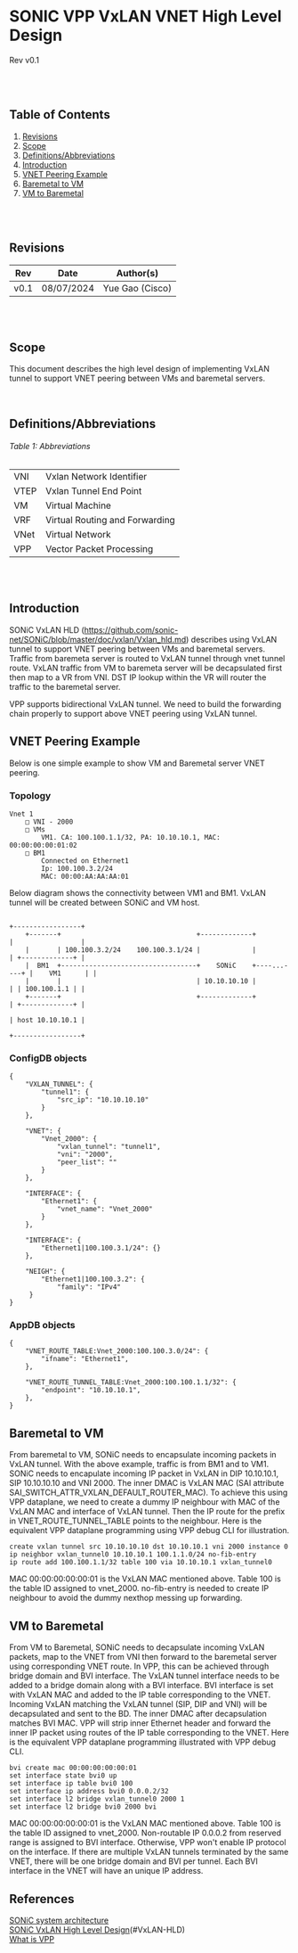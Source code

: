 # SONIC VPP VxLAN VNET High Level Design
Rev v0.1

<br/>
<br/>

## Table of Contents

1. [Revisions](#item-1)
2. [Scope](#item-2)
3. [Definitions/Abbreviations](#item-3)
4. [Introduction](#item-4)
5. [VNET Peering Example](#item-5)
6. [Baremetal to VM](#item-6)
7. [VM to Baremetal](#item-7)
<br/>
<br/>

<a id="item-1"></a>
## Revisions

| Rev | Date | Author(s) |
|-----|------|-----------|
|v0.1 | 08/07/2024 | Yue Gao (Cisco) |


<br/>
<br/>

<a id="item-2"></a>
## Scope
This document describes the high level design of implementing VxLAN tunnel to support VNET peering between VMs and baremetal servers.

<br/>

<a id="item-3"></a>
## Definitions/Abbreviations
###### Table 1: Abbreviations
|                          |                                |
|--------------------------|--------------------------------|
| VNI                      | Vxlan Network Identifier       |
| VTEP                     | Vxlan Tunnel End Point         |
| VM                       | Virtual Machine                |
| VRF                      | Virtual Routing and Forwarding |
| VNet                     | Virtual Network                |
| VPP                      | Vector Packet Processing       |

<br/>
<br/>

<a id="item-4"></a>
## Introduction
SONiC VxLAN HLD (https://github.com/sonic-net/SONiC/blob/master/doc/vxlan/Vxlan_hld.md) describes using VxLAN tunnel to support 
VNET peering between VMs and baremetal servers. Traffic from baremeta server is routed to VxLAN tunnel through vnet tunnel route.
VxLAN traffic from VM to baremeta server will be decapsulated first then map to a VR from VNI. DST IP lookup within the VR will
router the traffic to the baremetal server.

VPP supports bidirectional VxLAN tunnel. We need to build the forwarding chain properly to support above VNET peering using VxLAN
tunnel.

<a id="item-5"></a>
## VNET Peering Example
Below is one simple example to show VM and Baremetal server VNET peering.
### Topology
	Vnet 1 
		□ VNI - 2000
		□ VMs
			VM1. CA: 100.100.1.1/32, PA: 10.10.10.1, MAC: 00:00:00:00:01:02
		□ BM1 
			Connected on Ethernet1 
			Ip: 100.100.3.2/24
			MAC: 00:00:AA:AA:AA:01
Below diagram shows the connectivity between VM1 and BM1. VxLAN tunnel will be created between SONiC and VM host.
```
                                                                         +-----------------+
    +-------+                                  +-------------+           |                 |
    |       | 100.100.3.2/24    100.100.3.1/24 |             |           | +-------------+ |
    |  BM1  +----------------------------------+    SONiC    +----...----+ |    VM1      | | 
    |       |                                  | 10.10.10.10 |           | | 100.100.1.1 | |
    +-------+                                  +-------------+           | +-------------+ |
                                                                         | host 10.10.10.1 |
                                                                         +-----------------+
```
### ConfigDB objects
```
{ 
    "VXLAN_TUNNEL": {
        "tunnel1": {
            "src_ip": "10.10.10.10"
        }
    },

    "VNET": {
        "Vnet_2000": {
            "vxlan_tunnel": "tunnel1",
            "vni": "2000",
            "peer_list": ""
        }
    },

    "INTERFACE": {
        "Ethernet1": { 
            "vnet_name": "Vnet_2000"
        }
    },
     
    "INTERFACE": {
        "Ethernet1|100.100.3.1/24": {}
    },
   
    "NEIGH": {
        "Ethernet1|100.100.3.2": {
            "family": "IPv4"
     }
}
```
### AppDB objects
```
{  
    "VNET_ROUTE_TABLE:Vnet_2000:100.100.3.0/24": { 
        "ifname": "Ethernet1", 
    }, 

    "VNET_ROUTE_TUNNEL_TABLE:Vnet_2000:100.100.1.1/32": { 
        "endpoint": "10.10.10.1", 
    }, 
}
```

<a id="item-6"></a>
## Baremetal to VM

From baremetal to VM, SONiC needs to encapsulate incoming packets in VxLAN tunnel. With the above example, traffic is from 
BM1 and to VM1. SONiC needs to encapulate incoming IP packet in VxLAN in DIP 10.10.10.1, SIP 10.10.10.10 and VNI 2000.
The inner DMAC is VxLAN MAC (SAI attribute SAI_SWITCH_ATTR_VXLAN_DEFAULT_ROUTER_MAC). To achieve this using VPP dataplane,
we need to create a dummy IP neighbour with MAC of the VxLAN MAC and interface of VxLAN tunnel. Then the IP route for the 
prefix in VNET_ROUTE_TUNNEL_TABLE points to the neighbour. Here is the equivalent VPP dataplane programming using VPP debug
CLI for illustration. 

```
create vxlan tunnel src 10.10.10.10 dst 10.10.10.1 vni 2000 instance 0
ip neighbor vxlan_tunnel0 10.10.10.1 100.1.1.0/24 no-fib-entry
ip route add 100.100.1.1/32 table 100 via 10.10.10.1 vxlan_tunnel0
```
MAC 00:00:00:00:00:01 is the VxLAN MAC mentioned above. Table 100 is the table ID assigned to vnet_2000. 
no-fib-entry is needed to create IP neighbour to avoid the dummy nexthop messing up forwarding.


<a id="item-7"></a>
## VM to Baremetal
From VM to Baremetal, SONiC needs to decapsulate incoming VxLAN packets, map to the VNET from VNI then forward to the baremetal
server using corresponding VNET route.
In VPP, this can be achieved through bridge domain and BVI interface. The VxLAN tunnel interface needs to be added to a bridge
domain along with a BVI interface. BVI interface is set with VxLAN MAC and added to the IP table corresponding to the VNET. 
Incoming VxLAN matching the VxLAN tunnel (SIP, DIP and VNI) will be decapsulated and sent to the BD. The inner DMAC after 
decapsulation matches BVI MAC. VPP will strip inner Ethernet header and forward the inner IP packet using routes of the 
IP table corresponding to the VNET.
Here is the equivalent VPP dataplane programming illustrated with VPP debug CLI.
```
bvi create mac 00:00:00:00:00:01 
set interface state bvi0 up
set interface ip table bvi0 100
set interface ip address bvi0 0.0.0.2/32
set interface l2 bridge vxlan_tunnel0 2000 1
set interface l2 bridge bvi0 2000 bvi
```
MAC 00:00:00:00:00:01 is the VxLAN MAC mentioned above. Table 100 is the table ID assigned to vnet_2000.
Non-routable IP 0.0.0.2 from reserved range is assigned to BVI interface. Otherwise, VPP won't enable IP protocol on the
interface. If there are multiple VxLAN tunnels terminated by the same VNET, there will be one bridge domain and BVI per 
tunnel. Each BVI interface in the VNET will have an unique IP address.
## References

[SONiC system architecture](https://github.com/sonic-net/SONiC/wiki/Architecture)\
[SONiC VxLAN High Level Design](https://github.com/sonic-net/SONiC/blob/master/doc/vxlan/Vxlan_hld.md)(#VxLAN-HLD)\
[What is VPP](https://s3-docs.fd.io/vpp/23.06/)